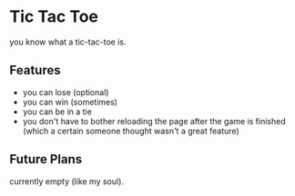 # Tic Tac Toe
you know what a tic-tac-toe is.

## Features
- you can lose (optional)
- you can win (sometimes)
- you can be in a tie
- you don't have to bother reloading the page after the game is finished (which a certain someone thought wasn't a great feature)


## Future Plans
currently empty (like my soul).
